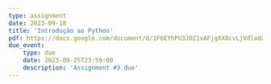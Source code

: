 ```yaml
---
type: assignment
date: 2023-09-18
title: 'Introdução ao Python'
pdf: https://docs.google.com/document/d/1F6EYhPU3JOZ1vAFjgXX8cvLjVdladXLRPOxMLobkTFE/edit?usp=sharing
due_event: 
    type: due 
    date: 2023-09-25T23:59:00
    description: 'Assignment #3 due'
---
```

